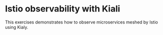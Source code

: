 # Istio observability with Kiali

This exercises demonstrates how to observe microservices meshed by Istio using Kialy.